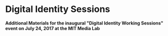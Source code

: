 # Digital Identity Sessions
**Additional Materials for the inaugural "Digital Identity Working Sessions" event on July 24, 2017 at the MIT Media Lab**
